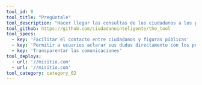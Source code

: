 ```yaml
---
tool_id: 8
tool_title: "Pregúntale"
tool_description: "Hacer llegar las consultas de los ciudadanos a los personajes de los perfiles."
tool_github: https://github.com/ciudadanointeligente/the_tool
tool_specs:
  - key: 'Facilitar el contacto entre ciudadanos y figuras públicas'
  - key: 'Permitir a usuarios aclarar sus dudas directamente con los personajes'
  - key: 'Transparentar las comunicaciones'
tool_deploys:
  - url: '//misitio.com'
  - url: '//misitio.com'
tool_category: category_02
---
```

